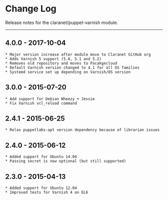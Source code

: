 # Change Log

Release notes for the claranet/puppet-varnish module.

------------------------------------------

## 4.0.0 - 2017-10-04
    * Major version increase after module move to Claranet GitHub org
    * Adds Varnish 5 support (5.0, 5.1 and 5.2)
    * Removes old repository and moves to Pacakgecloud
    * Default Varnish version changed to 4.1 for all OS families
    * Systemd service set up depending on Varnish/OS version

## 3.0.0 - 2015-07-20
    * Add support for Debian Wheezy + Jessie
    * Fix Varnish vcl_reload command

## 2.4.1 - 2015-06-25
    * Relax puppetlabs-apt version dependency because of librarian issues

## 2.4.0 - 2015-06-12
    * Added support for Ubuntu 14.04
    * Passing secret is now optional (but still supported)

## 2.3.0 - 2015-04-13
    * Added support for Ubuntu 12.04
    * Improved tests for Varnish 4 on EL6
